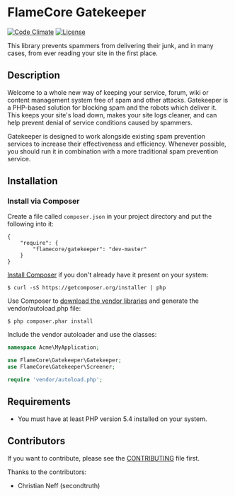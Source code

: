 FlameCore Gatekeeper
====================

[![Code Climate](http://img.shields.io/codeclimate/github/FlameCore/Gatekeeper.svg)](https://codeclimate.com/github/FlameCore/Gatekeeper)
[![License](http://img.shields.io/packagist/l/flamecore/gatekeeper.svg)](https://packagist.org/packages/flamecore/gatekeeper)

This library prevents spammers from delivering their junk, and in many cases, from ever reading your site in the first place.


Description
-----------

Welcome to a whole new way of keeping your service, forum, wiki or content management system free of spam and other attacks.
Gatekeeper is a PHP-based solution for blocking spam and the robots which deliver it. This keeps your site's load down,
makes your site logs cleaner, and can help prevent denial of service conditions caused by spammers.

Gatekeeper is designed to work alongside existing spam prevention services to increase their effectiveness and efficiency.
Whenever possible, you should run it in combination with a more traditional spam prevention service.


Installation
------------

### Install via Composer

Create a file called `composer.json` in your project directory and put the following into it:

```
{
    "require": {
        "flamecore/gatekeeper": "dev-master"
    }
}
```

[Install Composer](https://getcomposer.org/doc/00-intro.md#installation-nix) if you don't already have it present on your system:

    $ curl -sS https://getcomposer.org/installer | php

Use Composer to [download the vendor libraries](https://getcomposer.org/doc/00-intro.md#using-composer) and generate the vendor/autoload.php file:

    $ php composer.phar install

Include the vendor autoloader and use the classes:

```php
namespace Acme\MyApplication;

use FlameCore\Gatekeeper\Gatekeeper;
use FlameCore\Gatekeeper\Screener;

require 'vendor/autoload.php';
```


Requirements
------------

* You must have at least PHP version 5.4 installed on your system.


Contributors
------------

If you want to contribute, please see the [CONTRIBUTING](CONTRIBUTING.md) file first.

Thanks to the contributors:

* Christian Neff (secondtruth)

